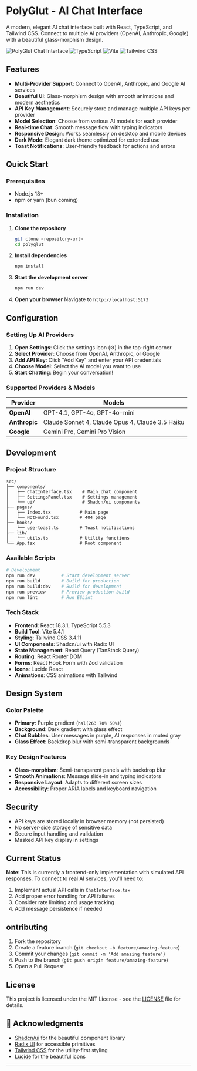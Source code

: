# PolyGlut - AI Chat Interface

A modern, elegant AI chat interface built with React, TypeScript, and Tailwind CSS. Connect to multiple AI providers (OpenAI, Anthropic, Google) with a beautiful glass-morphism design.

![PolyGlut Chat Interface](https://img.shields.io/badge/React-18.3.1-blue?style=flat&logo=react)
![TypeScript](https://img.shields.io/badge/TypeScript-5.5.3-blue?style=flat&logo=typescript)
![Vite](https://img.shields.io/badge/Vite-5.4.1-purple?style=flat&logo=vite)
![Tailwind CSS](https://img.shields.io/badge/Tailwind-3.4.11-38B2AC?style=flat&logo=tailwind-css)

## Features

- **Multi-Provider Support**: Connect to OpenAI, Anthropic, and Google AI services
- **Beautiful UI**: Glass-morphism design with smooth animations and modern aesthetics
- **API Key Management**: Securely store and manage multiple API keys per provider
- **Model Selection**: Choose from various AI models for each provider
- **Real-time Chat**: Smooth message flow with typing indicators
- **Responsive Design**: Works seamlessly on desktop and mobile devices
- **Dark Mode**: Elegant dark theme optimized for extended use
- **Toast Notifications**: User-friendly feedback for actions and errors

## Quick Start

### Prerequisites

- Node.js 18+ 
- npm or yarn (bun coming) 

### Installation

1. **Clone the repository**
   ```bash
   git clone <repository-url>
   cd polyglut
   ```

2. **Install dependencies**
   ```bash
   npm install
   ```

3. **Start the development server**
   ```bash
   npm run dev
   ```

4. **Open your browser**
   Navigate to `http://localhost:5173`

## Configuration

### Setting Up AI Providers

1. **Open Settings**: Click the settings icon (⚙️) in the top-right corner
2. **Select Provider**: Choose from OpenAI, Anthropic, or Google
3. **Add API Key**: Click "Add Key" and enter your API credentials
4. **Choose Model**: Select the AI model you want to use
5. **Start Chatting**: Begin your conversation!

### Supported Providers & Models

| Provider | Models |
|----------|--------|
| **OpenAI** | GPT-4.1, GPT-4o, GPT-4o-mini |
| **Anthropic** | Claude Sonnet 4, Claude Opus 4, Claude 3.5 Haiku |
| **Google** | Gemini Pro, Gemini Pro Vision |

## Development

### Project Structure

```
src/
├── components/
│   ├── ChatInterface.tsx    # Main chat component
│   ├── SettingsPanel.tsx    # Settings management
│   └── ui/                  # Shadcn/ui components
├── pages/
│   ├── Index.tsx           # Main page
│   └── NotFound.tsx        # 404 page
├── hooks/
│   └── use-toast.ts        # Toast notifications
├── lib/
│   └── utils.ts            # Utility functions
└── App.tsx                 # Root component
```

### Available Scripts

```bash
# Development
npm run dev          # Start development server
npm run build        # Build for production
npm run build:dev    # Build for development
npm run preview      # Preview production build
npm run lint         # Run ESLint
```

### Tech Stack

- **Frontend**: React 18.3.1, TypeScript 5.5.3
- **Build Tool**: Vite 5.4.1
- **Styling**: Tailwind CSS 3.4.11
- **UI Components**: Shadcn/ui with Radix UI
- **State Management**: React Query (TanStack Query)
- **Routing**: React Router DOM
- **Forms**: React Hook Form with Zod validation
- **Icons**: Lucide React
- **Animations**: CSS animations with Tailwind

## Design System

### Color Palette
- **Primary**: Purple gradient (`hsl(263 70% 50%)`)
- **Background**: Dark gradient with glass effect
- **Chat Bubbles**: User messages in purple, AI responses in muted gray
- **Glass Effect**: Backdrop blur with semi-transparent backgrounds

### Key Design Features
- **Glass-morphism**: Semi-transparent panels with backdrop blur
- **Smooth Animations**: Message slide-in and typing indicators
- **Responsive Layout**: Adapts to different screen sizes
- **Accessibility**: Proper ARIA labels and keyboard navigation

## Security

- API keys are stored locally in browser memory (not persisted)
- No server-side storage of sensitive data
- Secure input handling and validation
- Masked API key display in settings

## Current Status

**Note**: This is currently a frontend-only implementation with simulated API responses. To connect to real AI services, you'll need to:

1. Implement actual API calls in `ChatInterface.tsx`
2. Add proper error handling for API failures
3. Consider rate limiting and usage tracking
4. Add message persistence if needed

## ontributing

1. Fork the repository
2. Create a feature branch (`git checkout -b feature/amazing-feature`)
3. Commit your changes (`git commit -m 'Add amazing feature'`)
4. Push to the branch (`git push origin feature/amazing-feature`)
5. Open a Pull Request

## License

This project is licensed under the MIT License - see the [LICENSE](LICENSE) file for details.

## 🙏 Acknowledgments

- [Shadcn/ui](https://ui.shadcn.com/) for the beautiful component library
- [Radix UI](https://www.radix-ui.com/) for accessible primitives
- [Tailwind CSS](https://tailwindcss.com/) for the utility-first styling
- [Lucide](https://lucide.dev/) for the beautiful icons

---

